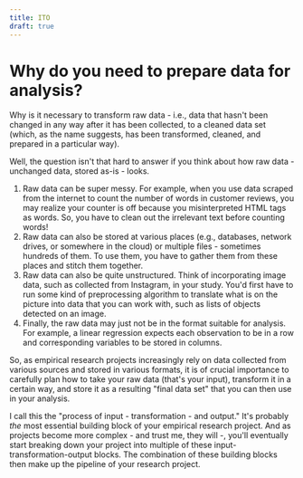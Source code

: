 ```yaml
---
title: ITO
draft: true
---
```


# Why do you need to prepare data for analysis?

Why is it necessary to transform raw data - i.e., data that hasn't been changed in any way after it has been collected, to a cleaned data set (which, as the name suggests, has been transformed, cleaned, and prepared in a particular way).

Well, the question isn't that hard to answer if you think about how raw data - unchanged data, stored as-is - looks.

1) Raw data can be super messy. For example, when you use data scraped from the internet to count the number of words in customer reviews, you may realize your counter is off because you misinterpreted HTML tags as words. So, you have to clean out the irrelevant text before counting words!
2) Raw data can also be stored at various places (e.g., databases, network drives, or somewhere in the cloud) or multiple files - sometimes hundreds of them. To use them, you have to gather them from these places and stitch them together.
3) Raw data can also be quite unstructured. Think of incorporating image data, such as collected from Instagram, in your study. You'd first have to run some kind of preprocessing algorithm to translate what is on the picture into data that you can work with, such as lists of objects detected on an image.
4) Finally, the raw data may just not be in the format suitable for analysis. For example, a linear regression expects each observation to be in a row and corresponding variables to be stored in columns.

So, as empirical research projects increasingly rely on data collected from various sources and stored in various formats, it is of crucial importance to carefully plan how to take your raw data (that's your input), transform it in a certain way, and store it as a resulting "final data set" that you can then use in your analysis.

I call this the "process of input - transformation - and output." It's probably *the* most essential building block of your empirical research project. And as projects become more complex - and trust me, they will -, you'll eventually start breaking down your project into multiple of these input-transformation-output blocks. The combination of these building blocks then make up the pipeline of your research project.

<!--
Let me give an example:

A first "ITO block" may load all data sets from a directory, and convert them from the SAS file format to the CSV file format.

A second "ITO block" may read in each individual file, stitch them together, and then write a few selected columns to a new temporary file.

A third "ITO block" may read in this smaller, reduced data set and generate some features: such as counts, means or sums by a particular grouping variable.

As you see, such ITO blocks each consist of an input - reading in some stuff, transformation - doing some stuff, and output - writing some stuff to the disk.
-->


<!--

# Input-Transformation-Output

One of the most essential concepts in dataset engineering is to think of your data preparation as a pipeline: you take some inputs (for example datasets stored on a network drive or in the cloud), you transform them (for example, you summarize the information in a certain way), and then you save the final output for analysis (for example, you store the resulting dataset on your local computer).

Here, I'll zoom in more on each of the different steps.

First, realize that both your inputs and outputs can have different characteristics.


Let me

Let's consider the data preparation in a recent paper of mine.


Input, transformation, and output.

Each

Comments Samuel:

- think about which data structure you need, and work towards that goal
- break it down
-->
